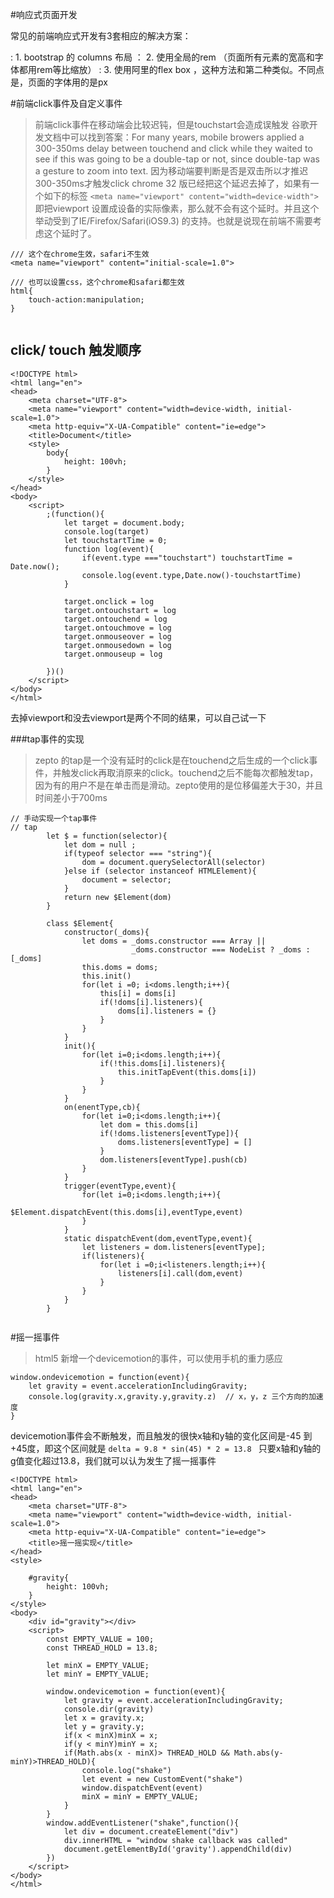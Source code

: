 #响应式页面开发

常见的前端响应式开发有3套相应的解决方案：

:   1. bootstrap 的 columns 布局
：  2. 使用全局的rem （页面所有元素的宽高和字体都用rem等比缩放）
:   3. 使用阿里的flex box ，这种方法和第二种类似。不同点是，页面的字体用的是px

#前端click事件及自定义事件

> 前端click事件在移动端会比较迟钝，但是touchstart会造成误触发
谷歌开发文档中可以找到答案：For many years, mobile browers applied a 300-350ms delay between touchend and click while they waited to see if this was going to be a double-tap or not, since double-tap was a gesture to zoom into text.
因为移动端要判断是否是双击所以才推迟300-350ms才触发click
chrome 32 版已经把这个延迟去掉了，如果有一个如下的标签
``` <meta name="viewport" content="width=device-width">  ```
即把viewport 设置成设备的实际像素，那么就不会有这个延时。并且这个举动受到了IE/Firefox/Safari(iOS9.3) 的支持。也就是说现在前端不需要考虑这个延时了。

```
/// 这个在chrome生效，safari不生效
<meta name="viewport" content="initial-scale=1.0">

/// 也可以设置css，这个chrome和safari都生效
html{
    touch-action:manipulation;
}


```

## click/ touch 触发顺序

```
<!DOCTYPE html>
<html lang="en">
<head>
    <meta charset="UTF-8">
    <meta name="viewport" content="width=device-width, initial-scale=1.0">
    <meta http-equiv="X-UA-Compatible" content="ie=edge">
    <title>Document</title>
    <style>
        body{
            height: 100vh;
        }
    </style>
</head>
<body>
    <script>
        ;(function(){
            let target = document.body;
            console.log(target)
            let touchstartTime = 0;
            function log(event){
                if(event.type ==="touchstart") touchstartTime = Date.now();
                console.log(event.type,Date.now()-touchstartTime)
            }

            target.onclick = log
            target.ontouchstart = log
            target.ontouchend = log
            target.ontouchmove = log
            target.onmouseover = log
            target.onmousedown = log
            target.onmouseup = log

        })()
    </script>
</body>
</html>

```
去掉viewport和没去viewport是两个不同的结果，可以自己试一下

###tap事件的实现

> zepto 的tap是一个没有延时的click是在touchend之后生成的一个click事件，并触发click再取消原来的click。touchend之后不能每次都触发tap，因为有的用户不是在单击而是滑动。zepto使用的是位移偏差大于30，并且时间差小于700ms

```
// 手动实现一个tap事件
// tap 
        let $ = function(selector){
            let dom = null ;
            if(typeof selector === "string"){
                dom = document.querySelectorAll(selector)
            }else if (selector instanceof HTMLElement){
                document = selector;
            }
            return new $Element(dom)
        }

        class $Element{
            constructor(_doms){
                let doms = _doms.constructor === Array ||
                           _doms.constructor === NodeList ? _doms : [_doms]
                this.doms = doms;
                this.init()
                for(let i =0; i<doms.length;i++){
                    this[i] = doms[i]
                    if(!doms[i].listeners){
                        doms[i].listeners = {}
                    }
                }
            }
            init(){
                for(let i=0;i<doms.length;i++){
                    if(!this.doms[i].listeners){
                        this.initTapEvent(this.doms[i])
                    }
                }
            }
            on(enentType,cb){
                for(let i=0;i<doms.length;i++){
                    let dom = this.doms[i]
                    if(!doms.listeners[eventType]){
                        doms.listeners[eventType] = []
                    }
                    dom.listeners[eventType].push(cb)
                }
            }
            trigger(eventType,event){
                for(let i=0;i<doms.length;i++){
                    $Element.dispatchEvent(this.doms[i],eventType,event)
                }
            }
            static dispatchEvent(dom,eventType,event){
                let listeners = dom.listeners[eventType];
                if(listeners){
                    for(let i =0;i<listeners.length;i++){
                        listeners[i].call(dom,event)
                    }
                }
            }
        }


```

#摇一摇事件

>html5 新增一个devicemotion的事件，可以使用手机的重力感应

```
window.ondevicemotion = function(event){
    let gravity = event.accelerationIncludingGravity;
    console.log(gravity.x,gravity.y,gravity.z)  // x，y，z 三个方向的加速度
}

```
devicemotion事件会不断触发，而且触发的很快x轴和y轴的变化区间是-45 到 +45度，即这个区间就是
``` delta = 9.8 * sin(45) * 2 = 13.8  ```
只要x轴和y轴的g值变化超过13.8，我们就可以认为发生了摇一摇事件

```
<!DOCTYPE html>
<html lang="en">
<head>
    <meta charset="UTF-8">
    <meta name="viewport" content="width=device-width, initial-scale=1.0">
    <meta http-equiv="X-UA-Compatible" content="ie=edge">
    <title>摇一摇实现</title>
</head>
<style>

    #gravity{
        height: 100vh;
    }
</style>
<body>
    <div id="gravity"></div>
    <script>
        const EMPTY_VALUE = 100;
        const THREAD_HOLD = 13.8;

        let minX = EMPTY_VALUE;
        let minY = EMPTY_VALUE;
        
        window.ondevicemotion = function(event){
            let gravity = event.accelerationIncludingGravity;
            console.dir(gravity)
            let x = gravity.x;
            let y = gravity.y;
            if(x < minX)minX = x;
            if(y < minY)minY = x;
            if(Math.abs(x - minX)> THREAD_HOLD && Math.abs(y-minY)>THREAD_HOLD){
                console.log("shake")
                let event = new CustomEvent("shake")
                window.dispatchEvent(event)
                minX = minY = EMPTY_VALUE;
            }
        }
        window.addEventListener("shake",function(){
            let div = document.createElement("div")
            div.innerHTML = "window shake callback was called"
            document.getElementById('gravity').appendChild(div)
        })
    </script>
</body>
</html>


```